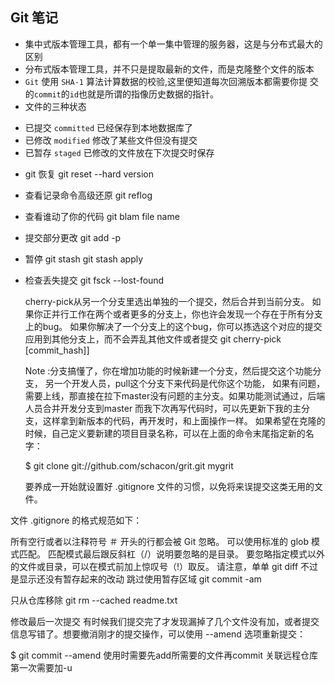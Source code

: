 ## Git 笔记
* 集中式版本管理工具，都有一个单一集中管理的服务器，这是与分布式最大的区别
* 分布式版本管理工具，并不只是提取最新的文件，而是克隆整个文件的版本
* `Git` 使用 `SHA-1` 算法计算数据的校验,这里便知道每次回溯版本都需要你提
  交的`commit`的`id`也就是所谓的指像历史数据的指针。
* 文件的三种状态
 - 已提交 `committed` 已经保存到本地数据库了
 - 已修改 `modified`  修改了某些文件但没有提交
 - 已暂存 `staged`    已修改的文件放在下次提交时保存

 * git 恢复
    git reset --hard version
 
 * 查看记录命令高级还原
    git reflog
 
 * 查看谁动了你的代码
    git blam file name
 
 * 提交部分更改
    git add -p
 * 暂停
    git stash
    git stash apply
 
 * 检查丢失提交
    git fsck --lost-found

     cherry-pick从另一个分支里选出单独的一个提交，然后合并到当前分支。
     如果你正并行工作在两个或者更多的分支上，你也许会发现一个存在于所有分支上的bug。
     如果你解决了一个分支上的这个bug，你可以拣选这个对应的提交应用到其他分支上，而不会弄乱其他文件或者提交
     git cherry-pick [commit_hash]]


    Note :分支搞懂了，你在增加功能的时候新建一个分支，然后提交这个功能分支， 另一个开发人员，pull这个分支下来代码是代你这个功能，
    如果有问题，需要上线，那直接在拉下master没有问题的主分支。如果功能测试通过，后端人员合并开发分支到master
    而我下次再写代码时，可以先更新下我的主分支，这样拿到新版本的代码，再开发时，和上面操作一样。
    如果希望在克隆的时候，自己定义要新建的项目目录名称，可以在上面的命令末尾指定新的名字：

    $ git clone git://github.com/schacon/grit.git mygrit

    要养成一开始就设置好 .gitignore 文件的习惯，以免将来误提交这类无用的文件。

文件 .gitignore 的格式规范如下：

所有空行或者以注释符号 ＃ 开头的行都会被 Git 忽略。
可以使用标准的 glob 模式匹配。
匹配模式最后跟反斜杠（/）说明要忽略的是目录。
要忽略指定模式以外的文件或目录，可以在模式前加上惊叹号（!）取反。
请注意，单单 git diff 不过是显示还没有暂存起来的改动
跳过使用暂存区域
git commit -am

只从仓库移除
git rm --cached readme.txt

修改最后一次提交
有时候我们提交完了才发现漏掉了几个文件没有加，或者提交信息写错了。想要撤消刚才的提交操作，可以使用 --amend 选项重新提交：

$ git commit --amend
使用时需要先add所需要的文件再commit
关联远程仓库第一次需要加-u

